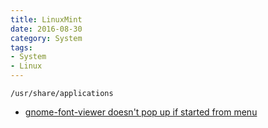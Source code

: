 ```yaml
---
title: LinuxMint
date: 2016-08-30
category: System
tags:
- System
- Linux
---
```


`/usr/share/applications`

- [gnome-font-viewer doesn't pop up if started from menu](https://bugs.launchpad.net/linuxmint/+bug/1599442)
